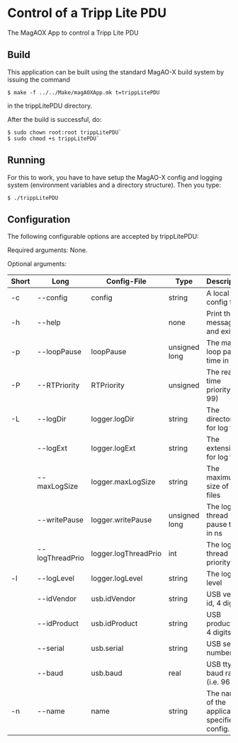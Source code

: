 
# Control of a Tripp Lite PDU

The MagAOX App to control a Tripp Lite PDU

## Build

This application can be built using the standard MagAO-X build system by issuing the command
```
$ make -f ../../Make/magAOXApp.mk t=trippLitePDU
```
in the trippLitePDU directory.

After the build is successful, do:

```
$ sudo chown root:root trippLitePDU`
$ sudo chmod +s trippLitePDU`
```

## Running

For this to work, you have to have setup the MagAO-X config and logging system (environment variables and a directory structure).  Then you type:

`$ ./trippLitePDU`
 
## Configuration

The following configurable options are accepted by trippLitePDU:

  Required arguments:
   None.
  
  Optional arguments:

   |Short | Long         |  Config-File         |     Type               | Description  |
   | ---  | ---          | ---                  |   ---               | ---          |
   | -c | --config       |      config          |    string        | A local config file    |
   | -h | --help         |                      |    none          | Print this message and exit    |
   | -p | --loopPause    | loopPause            |    unsigned long | The main loop pause time in ns |
   | -P | --RTPriority   | RTPriority           |    unsigned      | The real-time priority (0-99)  |
   | -L | --logDir       | logger.logDir        |    string        | The directory for log files    |
   |    | --logExt       | logger.logExt        |    string        | The extension for log files    |
   |    | --maxLogSize   | logger.maxLogSize    |    string        | The maximum size of log files  |
   |    | --writePause   | logger.writePause    |    unsigned long | The log thread pause time in ns |
   |    |--logThreadPrio | logger.logThreadPrio |    int           | The log thread priority        |
   | -l | --logLevel     | logger.logLevel      |    string        | The log level                  |
   |    | --idVendor     | usb.idVendor         |    string        | USB vendor id, 4 digits        |
   |    | --idProduct    | usb.idProduct        |    string        | USB product id, 4 digits       |
   |    | --serial       | usb.serial           |    string        | USB serial number        |
   |    | --baud         | usb.baud             |    real          | USB tty baud rate (i.e. 9600) | 
   | -n | --name         | name                 |    string        | The name of the application, specifies config. | 
   
   
